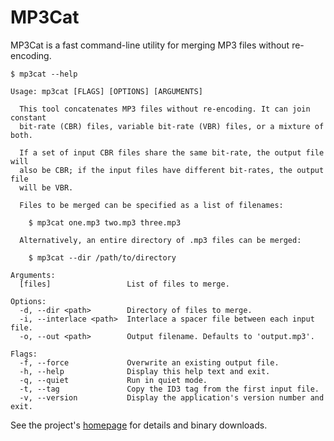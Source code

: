 
# MP3Cat

MP3Cat is a fast command-line utility for merging MP3 files without re-encoding.

    $ mp3cat --help

    Usage: mp3cat [FLAGS] [OPTIONS] [ARGUMENTS]

      This tool concatenates MP3 files without re-encoding. It can join constant
      bit-rate (CBR) files, variable bit-rate (VBR) files, or a mixture of both.

      If a set of input CBR files share the same bit-rate, the output file will
      also be CBR; if the input files have different bit-rates, the output file
      will be VBR.

      Files to be merged can be specified as a list of filenames:

        $ mp3cat one.mp3 two.mp3 three.mp3

      Alternatively, an entire directory of .mp3 files can be merged:

        $ mp3cat --dir /path/to/directory

    Arguments:
      [files]                 List of files to merge.

    Options:
      -d, --dir <path>        Directory of files to merge.
      -i, --interlace <path>  Interlace a spacer file between each input file.
      -o, --out <path>        Output filename. Defaults to 'output.mp3'.

    Flags:
      -f, --force             Overwrite an existing output file.
      -h, --help              Display this help text and exit.
      -q, --quiet             Run in quiet mode.
      -t, --tag               Copy the ID3 tag from the first input file.
      -v, --version           Display the application's version number and exit.

See the project's [homepage][] for details and binary downloads.

[homepage]: https://darrenmulholland.com/dev/mp3cat.html

